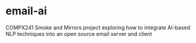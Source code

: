 # email-ai
COMPX241 Smoke and Mirrors project exploring how to integrate AI-based NLP techniques into an open source email server and client
